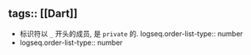tags:: [[Dart]]
---

- 标识符以 `_` 开头的成员, 是 `private` 的.
  logseq.order-list-type:: number
- logseq.order-list-type:: number